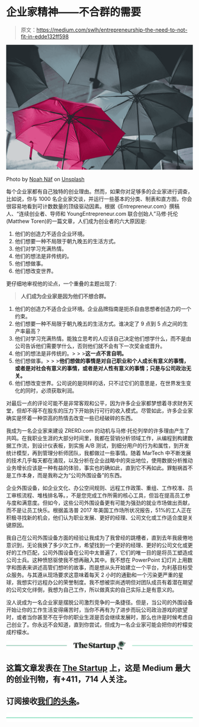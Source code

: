 # 企业家精神——不合群的需要

> 原文：<https://medium.com/swlh/entrepreneurship-the-need-to-not-fit-in-edde132ff598>

![](img/0899fc0f8a1452c2b279579c0b7f733d.png)

Photo by [Noah Näf](https://unsplash.com/photos/qhfxY3X6JV0?utm_source=unsplash&utm_medium=referral&utm_content=creditCopyText) on [Unsplash](https://unsplash.com/search/photos/unique?utm_source=unsplash&utm_medium=referral&utm_content=creditCopyText)

每个企业家都有自己独特的创业理由。然而，如果你对足够多的企业家进行调查，比如说，你与 1000 名企业家交谈，并运行一些基本的分类、制表和直方图，你会很容易地看到可计数数量的顶级驱动因素。根据《Entrepreneur.com》撰稿人、“连续创业者、导师和 YoungEntrepreneur.com 联合创始人”马修·托伦(Matthew Toren)的一篇文章，人们成为创业者的六大原因是:

1.  他们的创造力不适合企业环境。
2.  他们想要一种不局限于朝九晚五的生活方式。
3.  他们对学习充满热情。
4.  他们的想法是非传统的。
5.  他们想做事。
6.  他们想改变世界。

更仔细地审视他的论点，一个重叠的主题出现了:

> **人们成为企业家是因为他们不想合群。**

1.  他们的创造力不适合企业环境。企业品牌指南是扼杀自由思想者创造力的一个约束。
2.  他们想要一种不局限于朝九晚五的生活方式。谁决定了 9 点到 5 点之间的生产率最高？
3.  他们对学习充满热情。能独立思考的人应该自己决定他们想学什么，而不是由公司告诉他们需要学什么，否则他们就不会有下一次奖金或晋升。
4.  他们的想法是非传统的。> > >**这一点不言自明。**
5.  他们想做事。> > >**他们想做的事情是对自己职业和个人成长有意义的事情，或者是对社会有意义的事情，或者是对人性有意义的事情；只是与公司政治无关。**
6.  他们想改变世界。公司说的是同样的话，只不过它们的意思是，在世界发生变化的同时，必须获取利润。

对最后一点的评论可能不是非常客观和公平，因为许多企业家都梦想着寻求财务天堂，但却不得不在股东的压力下开始执行可行的收入模式。尽管如此，许多企业家确实是怀着一种崇高的热情去改变一些已经破碎的东西。

我成为一名企业家来建设 ZRERD.com 的动机与马修·托伦列举的许多理由产生了共鸣。在我职业生涯的大部分时间里，我都在营销分析领域工作，从编程到构建数据工作流，到设计仪表板，到实施 A/B 测试，到细分用户的行为和属性，到开发统计模型，再到管理分析师团队，我都做过一些事情。随着 MarTech 中不断发展的技术几乎每天都在涌现，以及分析在企业战略中的突出地位，使用数据分析推动业务增长应该是一种有益的体验，事实也的确如此，直到它不再如此。罪魁祸首不是工作本身，而是我称之为“公司外围设备”的东西。

企业外围设备，如企业文化、办公空间规则、远程工作政策、重组、工作校准、员工审核流程、堆栈排名等。，不是您完成工作所需的核心工具，但旨在提高员工参与度和满意度。但如今，这些公司外围设备更有可能为强劲的就业市场做出贡献，而不是让员工快乐。根据盖洛普 2017 年美国工作场所状况报告，51%的工人正在积极寻找新的机会，他们认为职业发展、更好的经理、公司文化或工作适合度是关键原因。

我自己在公司外围设备方面的经验让我成为了我曾经的跳槽者，直到去年我疲倦地意识到，无论我换了多少次工作，希望找到一个更好的经理、更好的公司文化或更好的工作匹配，公司外围设备在公司中太普遍了，它们的唯一目的是将员工塑造成公司士兵。这种愤怒驱使我不想再融入其中。我不想在 PowerPoint 幻灯片上用数字和图表来讲述高管们想听的故事，而是想从头开始建立一个平台，为利基目标受众服务。与其遵从现场要求这意味着每天 2 小时的通勤和一个污染更严重的星球，我想实行远程办公的荣誉制度。我不想被崇尚透明但对团队成员有着潜在期望的公司文化绊倒，我想为自己工作，所以做真实的自己实际上是有意义的。

没人说成为一名企业家是摆脱公司激烈竞争的一条捷径。但是，当公司的外围设备开始让你的工作生活变得痛苦时，当你不再有为了进步而玩公司政治游戏的欲望时，或者当你甚至不在乎你的职业生涯是否会继续发展时，那么也许是时候考虑自己创业了。你永远不会知道，直到你尝试，但成为一名企业家可能会把你的柠檬变成柠檬水。

[![](img/308a8d84fb9b2fab43d66c117fcc4bb4.png)](https://medium.com/swlh)

## 这篇文章发表在 [The Startup](https://medium.com/swlh) 上，这是 Medium 最大的创业刊物，有+411，714 人关注。

## 订阅接收[我们的头条](http://growthsupply.com/the-startup-newsletter/)。

[![](img/b0164736ea17a63403e660de5dedf91a.png)](https://medium.com/swlh)